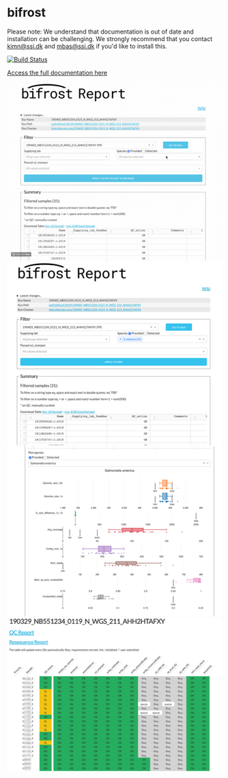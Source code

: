 # bifrost

Please note: We understand that documentation is out of date and installation can be challenging. We strongly recommend that you contact kimn@ssi.dk and mbas@ssi.dk if you'd like to install this.

[![Build Status](https://dev.azure.com/SSI-MPV/bifrost-private/_apis/build/status/ssi-dk.bifrost?branchName=master)](https://dev.azure.com/SSI-MPV/bifrost-private/_build/latest?definitionId=3&branchName=master)

[Access the full documentation here](https://ssi-dk.github.io/bifrost)

![](docs/_media/usage.gif)
![](docs/_media/screenshot-filter.png)
![](docs/_media/screenshot-plot.png)
![](docs/_media/run_checker.png)

